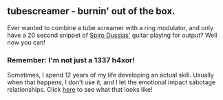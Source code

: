## tubescreamer - burnin' out of the box. ##

Ever wanted to combine a tube screamer with a ring modulator, and only have a 20 second snippet of [Spiro Dussias'](http://instagram.com/spirodussias) guitar playing for output? Well now you can!

### Remember: I'm not just a 1337 h4xor! ###

Sometimes, I spend 12 years of my life developing an actual skill. Usually when that happens, I don't use it, and I let the emotional impact sabotage relationships. Click [here](http://instagram.com/joelaul) to see what that looks like!